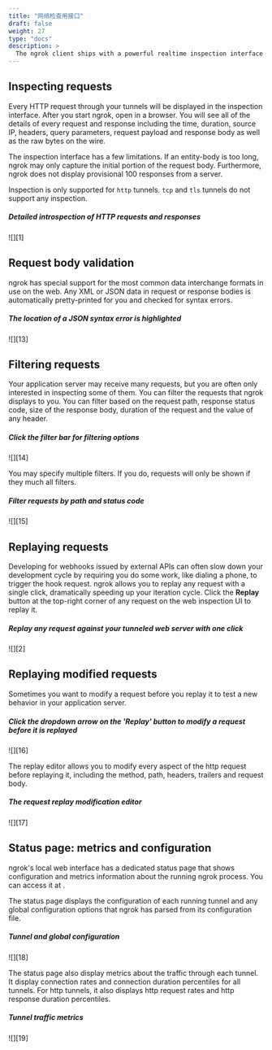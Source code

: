 ```yaml
---
title: "网络检查用接口"
draft: false
weight: 27
type: "docs"
description: >
  The ngrok client ships with a powerful realtime inspection interface which allows you to see what traffic is sent to your application server and what responses your server is returning.
---
```


## Inspecting requests

Every HTTP request through your tunnels will be displayed in the inspection interface. After you start ngrok, open in a browser. You will see all of the details of every request and response including the time, duration, source IP, headers, query parameters, request payload and response body as well as the raw bytes on the wire.

The inspection interface has a few limitations. If an entity-body is too long, ngrok may only capture the initial portion of the request body. Furthermore, ngrok does not display provisional 100 responses from a server.

Inspection is only supported for `http` tunnels. `tcp` and `tls` tunnels do not support any inspection.

##### Detailed introspection of HTTP requests and responses

![][1]

## Request body validation

ngrok has special support for the most common data interchange formats in use on the web. Any XML or JSON data in request or response bodies is automatically pretty-printed for you and checked for syntax errors.

##### The location of a JSON syntax error is highlighted

![][13]

## Filtering requests

Your application server may receive many requests, but you are often only interested in inspecting some of them. You can filter the requests that ngrok displays to you. You can filter based on the request path, response status code, size of the response body, duration of the request and the value of any header.

##### Click the filter bar for filtering options

![][14]

You may specify multiple filters. If you do, requests will only be shown if they much all filters.

##### Filter requests by path and status code

![][15]

## Replaying requests

Developing for webhooks issued by external APIs can often slow down your development cycle by requiring you do some work, like dialing a phone, to trigger the hook request. ngrok allows you to replay any request with a single click, dramatically speeding up your iteration cycle. Click the **Replay** button at the top-right corner of any request on the web inspection UI to replay it.

##### Replay any request against your tunneled web server with one click

![][2]

## Replaying modified requests

Sometimes you want to modify a request before you replay it to test a new behavior in your application server.

##### Click the dropdown arrow on the 'Replay' button to modify a request before it is replayed

![][16]

The replay editor allows you to modify every aspect of the http request before replaying it, including the method, path, headers, trailers and request body.

##### The request replay modification editor

![][17]

## Status page: metrics and configuration

ngrok's local web interface has a dedicated status page that shows configuration and metrics information about the running ngrok process. You can access it at .

The status page displays the configuration of each running tunnel and any global configuration options that ngrok has parsed from its configuration file.

##### Tunnel and global configuration

![][18]

The status page also display metrics about the traffic through each tunnel. It display connection rates and connection duration percentiles for all tunnels. For http tunnels, it also displays http request rates and http response duration percentiles.

##### Tunnel traffic metrics

![][19]
